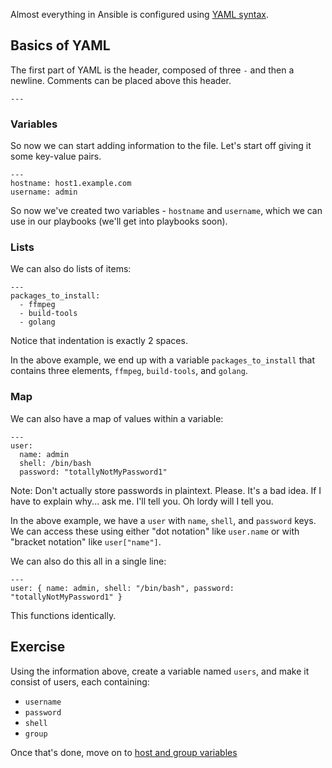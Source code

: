 Almost everything in Ansible is configured using [YAML syntax](https://yaml.org/spec/1.2/spec.html).

## Basics of YAML
The first part of YAML is the header, composed of three `-` and then a newline.  Comments can be placed above this
header.

```
---
```
### Variables
So now we can start adding information to the file.  Let's start off giving it some key-value pairs.

```
---
hostname: host1.example.com
username: admin
```

So now we've created two variables - `hostname` and `username`, which we can use in our playbooks (we'll get into
playbooks soon).

### Lists
We can also do lists of items:
```
---
packages_to_install:
  - ffmpeg
  - build-tools
  - golang
```
Notice that indentation is exactly 2 spaces.

In the above example, we end up with a variable `packages_to_install` that contains three elements, `ffmpeg`, 
`build-tools`, and `golang`.

### Map
We can also have a map of values within a variable:
```
---
user:
  name: admin
  shell: /bin/bash
  password: "totallyNotMyPassword1"
```

Note: Don't actually store passwords in plaintext.  Please.  It's a bad idea.  If I have to explain why... ask me.
I'll tell you.  Oh lordy will I tell you.

In the above example, we have a `user` with `name`, `shell`, and `password` keys.  We can access these using either
"dot notation" like `user.name` or with "bracket notation" like `user["name"]`.

We can also do this all in a single line:
```
---
user: { name: admin, shell: "/bin/bash", password: "totallyNotMyPassword1" }
``` 

This functions identically.

## Exercise
Using the information above, create a variable named `users`, and make it consist of users, each containing:
* `username`
* `password`
* `shell`
* `group`

Once that's done, move on to [host and group variables](05-host-and-groups-vars.md)


